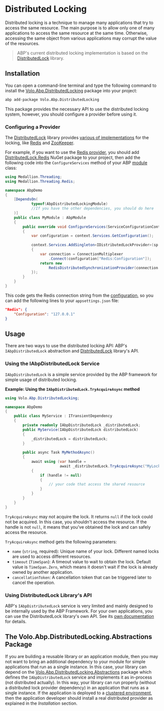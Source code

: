 # Distributed Locking
Distributed locking is a technique to manage many applications that try to access the same resource. The main purpose is to allow only one of many applications to access the same resource at the same time. Otherwise, accessing the same object from various applications may corrupt the value of the resources. 

> ABP's current distributed locking implementation is based on the [DistributedLock](https://github.com/madelson/DistributedLock) library.

## Installation

You can open a command-line terminal and type the following command to install the [Volo.Abp.DistributedLocking](https://www.nuget.org/packages/Volo.Abp.DistributedLocking) package into your project:

````bash
abp add-package Volo.Abp.DistributedLocking
````

This package provides the necessary API to use the distributed locking system, however, you should configure a provider before using it.

### Configuring a Provider

The [DistributedLock](https://github.com/madelson/DistributedLock) library provides [various of implementations](https://github.com/madelson/DistributedLock#implementations) for the locking, like [Redis](https://github.com/madelson/DistributedLock/blob/master/docs/DistributedLock.Redis.md) and [ZooKeeper](https://github.com/madelson/DistributedLock/blob/master/docs/DistributedLock.ZooKeeper.md).

For example, if you want to use the [Redis provider](https://github.com/madelson/DistributedLock/blob/master/docs/DistributedLock.Redis.md), you should add [DistributedLock.Redis](https://www.nuget.org/packages/DistributedLock.Redis) NuGet package to your project, then add the following code into the `ConfigureServices` method of your ABP [module](Module-Development-Basics.md) class:

````csharp
using Medallion.Threading;
using Medallion.Threading.Redis;

namespace AbpDemo
{
    [DependsOn(
            typeof(AbpDistributedLockingModule)
            //If you have the other dependencies, you should do here
    )]
    public class MyModule : AbpModule
    {
        public override void ConfigureServices(ServiceConfigurationContext context)
        {
            var configuration = context.Services.GetConfiguration();
        
            context.Services.AddSingleton<IDistributedLockProvider>(sp =>
            {
                var connection = ConnectionMultiplexer
                    .Connect(configuration["Redis:Configuration"]);
                return new 
                    RedisDistributedSynchronizationProvider(connection.GetDatabase());
            });
        }
    }
}
````

This code gets the Redis connection string from the [configuration](Configuration.md), so you can add the following lines to your `appsettings.json` file:

````json
"Redis": {
    "Configuration": "127.0.0.1"
}
````

## Usage

There are two ways to use the distributed locking API: ABP's `IAbpDistributedLock` abstraction and [DistributedLock](https://github.com/madelson/DistributedLock) library's API.

### Using the IAbpDistributedLock Service

`IAbpDistributedLock` is a simple service provided by the ABP framework for simple usage of distributed locking.

**Example: Using the `IAbpDistributedLock.TryAcquireAsync` method**

````csharp
using Volo.Abp.DistributedLocking; 

namespace AbpDemo
{
    public class MyService : ITransientDependency
    {
        private readonly IAbpDistributedLock _distributedLock;
		public MyService(IAbpDistributedLock distributedLock)
        {
            _distributedLock = distributedLock;
        }
        
        public async Task MyMethodAsync()
        {
            await using (var handle = 
                         await _distributedLock.TryAcquireAsync("MyLockName"))
            {
                if (handle != null)
                {
                    // your code that access the shared resource
                }
            }   
        }
    }
}
````

`TryAcquireAsync` may not acquire the lock. It returns `null` if the lock could not be acquired. In this case, you shouldn't access the resource. If the handle is not `null`, it means that you've obtained the lock and can safely access the resource.

`TryAcquireAsync` method gets the following parameters:

* `name` (`string`, required): Unique name of your lock. Different named locks are used to access different resources.
* `timeout` (`TimeSpan`): A timeout value to wait to obtain the lock. Default value is `TimeSpan.Zero`, which means it doesn't wait if the lock is already owned by another application.
* `cancellationToken`: A cancellation token that can be triggered later to cancel the operation.

### Using DistributedLock Library's API

ABP's `IAbpDistributedLock` service is very limited and mainly designed to be internally used by the ABP Framework. For your own applications, you can use the DistributedLock library's own API. See its [own documentation](https://github.com/madelson/DistributedLock) for details.

## The Volo.Abp.DistributedLocking.Abstractions Package

If you are building a reusable library or an application module, then you may not want to bring an additional dependency to your module for simple applications that run as a single instance. In this case, your library can depend on the [Volo.Abp.DistributedLocking.Abstractions](https://nuget.org/packages/Volo.Abp.DistributedLocking.Abstractions) package which defines the `IAbpDistributedLock` service and implements it as in-process (not distributed actually). In this way, your library can run properly (without a distributed lock provider dependency) in an application that runs as a single instance. If the application is deployed to a [clustered environment](Deployment/Clustered-Environment.md), then the application developer should install a real distributed provider as explained in the *Installation* section.
